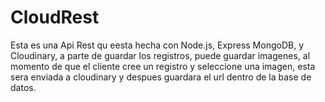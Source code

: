 # CloudRest

Esta es una Api Rest qu eesta hecha con Node.js, Express MongoDB, y Cloudinary, a parte de guardar los registros, puede guardar imagenes, al momento de que el cliente cree un registro y seleccione una imagen, esta sera enviada a cloudinary y despues guardara el url dentro de la base de datos.
